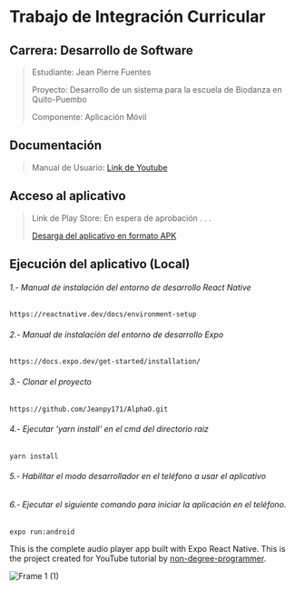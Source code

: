 # Trabajo de Integración Curricular
## Carrera: Desarrollo de Software
> Estudiante: Jean Pierre Fuentes
> 
> Proyecto: Desarrollo de un sistema para la escuela de Biodanza en Quito-Puembo
> 
> Componente: Aplicación Móvil

## Documentación
> Manual de Usuario: [Link de Youtube](https://youtu.be/fbLjFoyOyWQ)

## Acceso al aplicativo
> Link de Play Store: En espera de aprobación . . .
> 
> [Desarga del aplicativo en formato APK](https://epnecuador-my.sharepoint.com/:u:/g/personal/jean_fuentes_epn_edu_ec/EbAW3NqvirlMmJ6AzNkx4MsBFeyrNvJf6d_ecrw5m65Ubw?e=h6Gbyu)


## Ejecución del aplicativo (Local)
###### 1.- Manual de instalación del entorno de desarrollo React Native
```
https://reactnative.dev/docs/environment-setup
```
###### 2.- Manual de instalación del entorno de desarrollo Expo
```
https://docs.expo.dev/get-started/installation/
```
###### 3.- Clonar el proyecto
```
https://github.com/Jeanpy171/AlphaO.git
```
###### 4.- Ejecutar 'yarn install' en el cmd del directorio raiz
```
yarn install
```
###### 5.- Habilitar el modo desarrollador en el teléfono a usar el aplicativo
###### 6.- Ejecutar el siguiente comando para iniciar la aplicación en el teléfono.
```
expo run:android
```
This is the complete audio player app built with Expo React Native. This is the project created for YouTube tutorial by [non-degree-programmer](https://www.youtube.com/channel/UCiTUxayvzwCn9qStZYK07zg).

![Frame 1 (1)](https://user-images.githubusercontent.com/74626067/222255951-243ae0f1-e2f9-4f99-a9a3-ee4ae4bb11e1.png)

